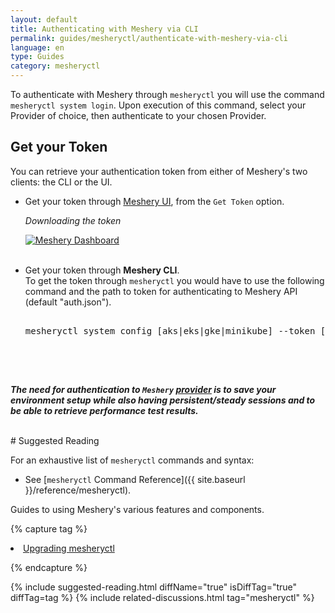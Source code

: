 ```yaml
---
layout: default
title: Authenticating with Meshery via CLI
permalink: guides/mesheryctl/authenticate-with-meshery-via-cli
language: en
type: Guides
category: mesheryctl
---
```


To authenticate with Meshery through `mesheryctl` you will use the command `mesheryctl system login`. Upon execution of this command, select your Provider of choice, then authenticate to your chosen Provider.

## Get your Token

You can retrieve your authentication token from either of Meshery's two clients: the CLI or the UI.

- Get your token through [Meshery UI](/extensibility/api#how-to-get-your-token), from the `Get Token` option.

  _Downloading the token_

  <a href="{{ site.baseurl }}/assets/img/token/token.png"><img alt="Meshery Dashboard" src="{{ site.baseurl }}/assets/img/token/token.png" /></a>
  <br/>
  <br/>

- Get your token through **Meshery CLI**.
  <br/>
  To get the token through `mesheryctl` you would have to use the following command and the path to token for authenticating to Meshery API (default "auth.json").
  <br/>
  <pre class="codeblock-pre">
  <div class="codeblock"><div class="clipboardjs">
  mesheryctl system config [aks|eks|gke|minikube] --token [path-to-file]
  
  </div></div>
  </pre>
  <br />

**_The need for authentication to `Meshery` [provider](https://docs.meshery.io/extensibility/providers) is to save your environment setup while also having persistent/steady sessions and to be able to retrieve performance test results._**

<br/>
# Suggested Reading

For an exhaustive list of `mesheryctl` commands and syntax:

- See [`mesheryctl` Command Reference]({{ site.baseurl }}/reference/mesheryctl).

Guides to using Meshery's various features and components.

{% capture tag %}

<li><a href="{{ site.baseurl }}/guides/upgrade#upgrading-meshery-cli">Upgrading mesheryctl</a></li>

{% endcapture %}

{% include suggested-reading.html diffName="true" isDiffTag="true" diffTag=tag %}
{% include related-discussions.html tag="mesheryctl" %}

